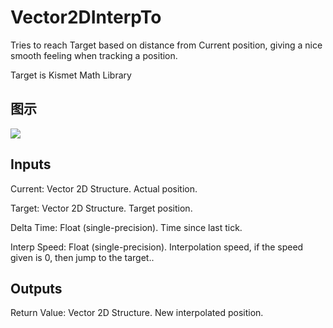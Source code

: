 # Vector2DInterpTo

Tries to reach Target based on distance from Current position, giving a nice smooth feeling when tracking a position.

Target is Kismet Math Library

## 图示

![]($-20221218-19513220.png)

## Inputs

Current: Vector 2D Structure. Actual position.

Target: Vector 2D Structure. Target position.

Delta Time: Float (single-precision). Time since last tick.

Interp Speed: Float (single-precision). Interpolation speed, if the speed given is 0, then jump to the target..  

## Outputs

Return Value: Vector 2D Structure. New interpolated position.

